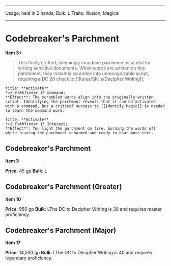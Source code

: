 
---
Usage: held in 2 hands;
Bulk: L
Traits: Illusion, Magical

---

# Codebreaker's Parchment

**Item 3+**

> This finely crafted, seemingly mundane parchment is useful for writing sensitive documents. When words are written on this parchment, they instantly scramble into unrecognizable script, requiring a DC 20 check to [[Rules/Skills/Decipher Writing]].

```ad-embed-ability
title: **Activate**
*⬻{.Pathfinder }* command; 
**Effect**: The scrambled words align into the originally written script. Identifying the parchment reveals that it can be activated with a command, but a critical success to [[Identify Magic]] is needed to learn the command word.

```

```ad-embed-ability
title: **Activate**
*⬻{.Pathfinder }* Interact; 
**Effect**: You light the parchment on fire, burning the words off while leaving the parchment unharmed and ready to bear more text.

```

## Codebreaker's Parchment

**Item 3**

**Price**: 45 gp
**Bulk**: L

## Codebreaker's Parchment (Greater)

**Item 10**

**Price**: 950 gp
**Bulk**: LThe DC to Decipher Writing is 30 and requires master proficiency.

## Codebreaker's Parchment (Major)

**Item 17**

**Price**: 14,500 gp
**Bulk**: LThe DC to Decipher Writing is 40 and requires legendary proficiency.
